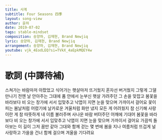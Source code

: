 ```yaml
---
title: 사계
subtitle: Four Seasons 四季
layout: song-view
author: 윤하
date: 2019-07-02
tags: stable-mindset
composition: 송양하, 김재현, Brand Newjiq
lyric: 송양하, 김재현, Brand Newjiq
arrangement: 송양하, 김재현, Brand Newjiq
youtube: vjk_4EodLEQ?si=TVkX_4aEpkMQEY4w
---
```


# 歌詞 (中譯待補)

스쳐가는 바람마저 아팠었고
식어가는 햇살마저 뜨거웠지
혼자선 버거웠지
그렇게 그댈 만나기 전엔
날 안아주는 그대에 품 안에서
눈부신 햇살 가려주던
그 손을 맞잡고
봄꽃을 바라보다
비 오는 창가에 서서 입맞추고
낙엽이 지면 눈을 맞으며
가까이서 걸어요
꽃이 피는 봄날처럼 어렸기에
날카로운 겨울처럼 화만 냈지
모든 게 어려웠지
참 신기해 사랑이란 게
참 따뜻하게 내 이름 불러주며
사나운 바람 버텨주던
어깨에 기대어
봄꽃을 바라보다
비 오는 창가에 서서 입맞추고
낙엽이 지면 눈을 맞으며
가까이서 걸어요
가끔씩 돌아보는
이 길이 그저 꿈만 같아
그대와 함께 걷는
몇 번에 봄을 지나
여름처럼 뜨겁게 널 사랑하고
가을을 건너 함께 걸으며
겨울을 기다려요
